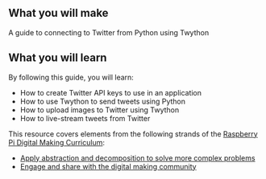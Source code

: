 ## What you will make
A guide to connecting to Twitter from Python using Twython

## What you will learn
 By following this guide, you will learn:

- How to create Twitter API keys to use in an application
- How to use Twython to send tweets using Python
- How to upload images to Twitter using Twython
- How to live-stream tweets from Twitter

This resource covers elements from the following strands of the [Raspberry Pi Digital Making Curriculum](https://www.raspberrypi.org/curriculum/):

- [Apply abstraction and decomposition to solve more complex problems](https://www.raspberrypi.org/curriculum/programming/developer)
- [Engage and share with the digital making community](https://www.raspberrypi.org/curriculum/community-and-sharing/creator)

